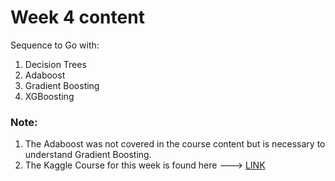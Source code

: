 # Week 4 content

Sequence to Go with:
1. Decision Trees
2. Adaboost
3. Gradient Boosting
4. XGBoosting

### Note:
1. The Adaboost was not covered in the course content but is necessary to understand Gradient Boosting.
2. The Kaggle Course for this week is found here ---> [LINK](https://www.kaggle.com/learn/intro-to-machine-learning)
